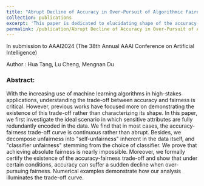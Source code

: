 ```yaml
---
title: "Abrupt Decline of Accuracy in Over-Pursuit of Algorithmic Fairness: A Closer Look at the Accuracy-Fairness Trade-off Curve"
collection: publications
excerpt: 'This paper is dedicated to elucidating shape of the accuracy-fairness trade-off curve'
permalink: /publication/Abrupt Decline of Accuracy in Over-Pursuit of Algorithmic Fairness A Closer Look at the Accuracy-Fairness Trade-off Curve
---
```


In submission to AAAI2024 (The 38th Annual AAAI Conference on Artificial Intelligence)

Author : Hua Tang, Lu Cheng, Mengnan Du

### Abstract: 

With the increasing use of machine learning algorithms in high-stakes applications, understanding the trade-off between accuracy and fairness is critical. However, previous works have focused more on demonstrating the existence of this trade-off rather than characterizing its shape. In this paper, we first investigate the ideal scenario in which sensitive attributes are fully redundantly encoded in the data. We find that in most cases, the accuracy-fairness trade-off curve is continuous rather than abrupt. Besides, we decompose unfairness into "self-unfairness" inherent in the data itself, and "classifier unfairness" stemming from the choice of classifier. We prove that achieving absolute fairness is nearly impossible. Moreover, we formally certify the existence of the accuracy-fairness trade-off and show that under certain conditions, accuracy can suffer a sudden decline when over-pursuing fairness. Numerical examples demonstrate how our analysis illuminates the trade-off curve.

